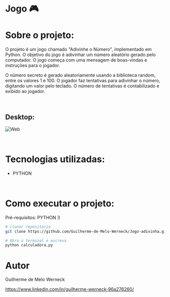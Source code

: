 # Jogo :video_game:

# Sobre o projeto:
O projeto é um jogo chamado "Adivinhe o Número", implementado em Python. O objetivo do jogo é adivinhar um número 
aleatório gerado pelo computador. O jogo começa com uma mensagem de boas-vindas e instruções para o jogador.

O número secreto é gerado aleatoriamente usando a biblioteca random, entre os valores 1 e 100. O jogador faz 
tentativas para adivinhar o número, digitando um valor pelo teclado. O número de tentativas é contabilizado e exibido ao jogador.

<br>

## Desktop:
![Web](https://github.com/Guilherme-de-Melo-Werneck/Jogo-adivinha/assets/110049442/a52c5949-cb2a-49a0-8872-f59caccf78e9)



<br>

# Tecnologias utilizadas:
- PYTHON

<br>

# Como executar o projeto:

Pré-requisitos: PYTHON 3

```bash
# clonar repositório
git clone https://github.com/Guilherme-de-Melo-Werneck/Jogo-adivinha.git

# Abra o terminal e escreva
python calculadora.py

```

# Autor

Guilherme de Melo Werneck

https://www.linkedin.com/in/guilherme-werneck-96a276260/
